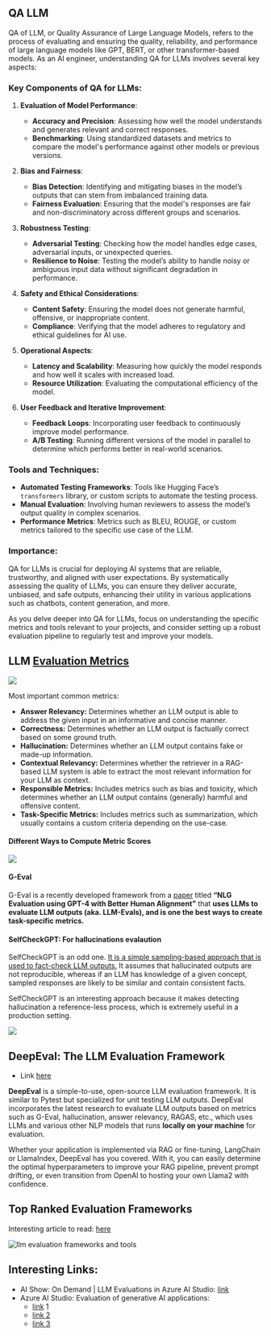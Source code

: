 ## QA LLM

QA of LLM, or Quality Assurance of Large Language Models, refers to the process of evaluating and ensuring the quality, reliability, and performance of large language models like GPT, BERT, or other transformer-based models. As an AI engineer, understanding QA for LLMs involves several key aspects:

### Key Components of QA for LLMs:

1. **Evaluation of Model Performance**:

   - **Accuracy and Precision**: Assessing how well the model understands and generates relevant and correct responses.
   - **Benchmarking**: Using standardized datasets and metrics to compare the model's performance against other models or previous versions.
2. **Bias and Fairness**:

   - **Bias Detection**: Identifying and mitigating biases in the model’s outputs that can stem from imbalanced training data.
   - **Fairness Evaluation**: Ensuring that the model's responses are fair and non-discriminatory across different groups and scenarios.
3. **Robustness Testing**:

   - **Adversarial Testing**: Checking how the model handles edge cases, adversarial inputs, or unexpected queries.
   - **Resilience to Noise**: Testing the model’s ability to handle noisy or ambiguous input data without significant degradation in performance.
4. **Safety and Ethical Considerations**:

   - **Content Safety**: Ensuring the model does not generate harmful, offensive, or inappropriate content.
   - **Compliance**: Verifying that the model adheres to regulatory and ethical guidelines for AI use.
5. **Operational Aspects**:

   - **Latency and Scalability**: Measuring how quickly the model responds and how well it scales with increased load.
   - **Resource Utilization**: Evaluating the computational efficiency of the model.
6. **User Feedback and Iterative Improvement**:

   - **Feedback Loops**: Incorporating user feedback to continuously improve model performance.
   - **A/B Testing**: Running different versions of the model in parallel to determine which performs better in real-world scenarios.

### Tools and Techniques:

- **Automated Testing Frameworks**: Tools like Hugging Face’s `transformers` library, or custom scripts to automate the testing process.
- **Manual Evaluation**: Involving human reviewers to assess the model’s output quality in complex scenarios.
- **Performance Metrics**: Metrics such as BLEU, ROUGE, or custom metrics tailored to the specific use case of the LLM.

### Importance:

QA for LLMs is crucial for deploying AI systems that are reliable, trustworthy, and aligned with user expectations. By systematically assessing the quality of LLMs, you can ensure they deliver accurate, unbiased, and safe outputs, enhancing their utility in various applications such as chatbots, content generation, and more.

As you delve deeper into QA for LLMs, focus on understanding the specific metrics and tools relevant to your projects, and consider setting up a robust evaluation pipeline to regularly test and improve your models.

## LLM [Evaluation Metrics](https://www.confident-ai.com/blog/llm-evaluation-metrics-everything-you-need-for-llm-evaluation)

![](https://cdn.prod.website-files.com/64bd90bdba579d6cce245aec/66d400d68fa4a872b554ead4_66681237ee3fb1317a1838a7_llm%2520evaluation%2520metric.png)

Most important common metrics:

* **Answer Relevancy:** Determines whether an LLM output is able to address the given input in an informative and concise manner.
* **Correctness:** Determines whether an LLM output is factually correct based on some ground truth.
* **Hallucination:** Determines whether an LLM output contains fake or made-up information.
* **Contextual Relevancy:** Determines whether the retriever in a RAG-based LLM system is able to extract the most relevant information for your LLM as context.
* **Responsible Metrics:** Includes metrics such as bias and toxicity, which determines whether an LLM output contains (generally) harmful and offensive content.
* **Task-Specific Metrics:** Includes metrics such as summarization, which usually contains a custom criteria depending on the use-case.

#### Different Ways to Compute Metric Scores

![](https://cdn.prod.website-files.com/64bd90bdba579d6cce245aec/66d400d78fa4a872b554eaec_65ae30bca9335d1c73650df0_metricsven.png)

#### G-Eval

G-Eval is a recently developed framework from a [paper](https://arxiv.org/pdf/2303.16634.pdf) titled **“NLG Evaluation using GPT-4 with Better Human Alignment”** that **uses LLMs to evaluate LLM outputs (aka. LLM-Evals), and is one the best ways to create task-specific metrics.**

#### **SelfCheckGPT:** For hallucinations evalaution

SelfCheckGPT is an odd one. [It is a simple sampling-based approach that is used to fact-check LLM outputs.](https://arxiv.org/pdf/2303.08896.pdf) It assumes that  hallucinated outputs are not reproducible, whereas if an LLM has knowledge of a given concept, sampled responses are likely to be similar and contain consistent facts.

SelfCheckGPT is an interesting approach because it makes detecting hallucination a reference-less process, which is extremely useful in a production setting.

![](https://cdn.prod.website-files.com/64bd90bdba579d6cce245aec/66d400d8b269fd66427b7f05_65ae0a6ef4f934569e0a2321_Screenshot%25202024-01-20%2520at%25203.17.26%2520PM.png)

## DeepEval: The LLM Evaluation Framework

* Link [here](https://github.com/confident-ai/deepeval)

**DeepEval** is a simple-to-use, open-source LLM evaluation framework. It is similar to Pytest but specialized for unit testing LLM outputs. DeepEval incorporates the latest research to evaluate LLM outputs based on metrics such as G-Eval, hallucination, answer relevancy, RAGAS, etc., which uses LLMs and various other NLP models that runs **locally on your machine** for evaluation.

Whether your application is implemented via RAG or fine-tuning, LangChain or LlamaIndex, DeepEval has you covered. With it, you can easily determine the optimal hyperparameters to improve your RAG pipeline, prevent prompt drifting, or even transition from OpenAI to hosting your own Llama2 with confidence.

## Top Ranked Evaluation Frameworks

Interesting article to read: [here](https://www.superannotate.com/blog/llm-evaluation-guide#what-is-llm-evaluation)

![llm evaluation frameworks and tools](https://cdn.prod.website-files.com/614c82ed388d53640613982e/66b48089bc8d002329ccf57c_66b480659d818a70446aea0a_llm-frameworks-and-tools.webp)

## Interesting Links:

* AI Show: On Demand | LLM Evaluations in Azure AI Studio: [link](https://www.youtube.com/watch?v=VOQT0LAloNg)
* Azure AI Studio: Evaluation of generative AI applications:
  * [link](https://learn.microsoft.com/en-gb/azure/ai-studio/concepts/evaluation-approach-gen-ai) 1
  * [link 2](https://learn.microsoft.com/en-gb/azure/ai-studio/how-to/evaluate-generative-ai-app?pivots=ai-studio)
  * [link 3](https://azure.microsoft.com/en-us/blog/infuse-responsible-ai-tools-and-practices-in-your-llmops/)
